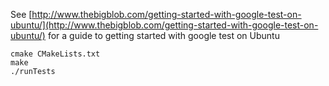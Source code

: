See [http://www.thebigblob.com/getting-started-with-google-test-on-ubuntu/](http://www.thebigblob.com/getting-started-with-google-test-on-ubuntu/) for a guide to getting started with google test on Ubuntu

```
cmake CMakeLists.txt
make
./runTests
```
